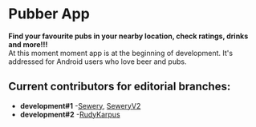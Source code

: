 # Pubber App
**Find your favourite pubs in your nearby location, check ratings, drinks and more!!!**<br>
At this moment moment app is at the beginning of development. It's addressed for Android users who love beer and pubs.

## Current contributors for editorial branches: 
+ **development#1** -[Sewery](https://github.com/Sewery), [SeweryV2](https://github.com/SeweryV2)
+ **development#2** -[RudyKarpus](https://github.com/RudyKarpus)
